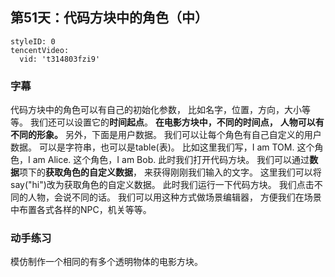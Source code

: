 
## 第51天：代码方块中的角色（中）
 

```@TencentVideo
styleID: 0
tencentVideo:
  vid: 't314803fzi9'

```



### 字幕

代码方块中的角色可以有自己的初始化参数，
比如名字，位置，方向，大小等等。
我们还可以设置它的**时间起点**。
**在电影方块中，不同的时间点，**
**人物可以有不同的形象。**
另外，下面是用户数据。
我们可以让每个角色有自己自定义的用户数据。
可以是字符串，也可以是table(表)。
比如这里我们写，I am TOM.
这个角色，I am Alice.
这个角色，I am Bob.
此时我们打开代码方块。
我们可以通过**数据**项下的**获取角色的自定义数据**，
来获得刚刚我们输入的文字。
这里我们可以将say("hi")改为获取角色的自定义数据。
此时我们运行一下代码方块。
我们点击不同的人物，会说不同的话。
我们可以用这种方式做场景编辑器，
方便我们在场景中布置各式各样的NPC，机关等等。

### 动手练习
模仿制作一个相同的有多个透明物体的电影方块。

